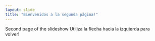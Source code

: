 ```yaml
---
layout: slide
title: "Bienvenidos a la segunda página!"
---
```

Second page of the slideshow
Utiliza la flecha hacia la izquierda para volver!
